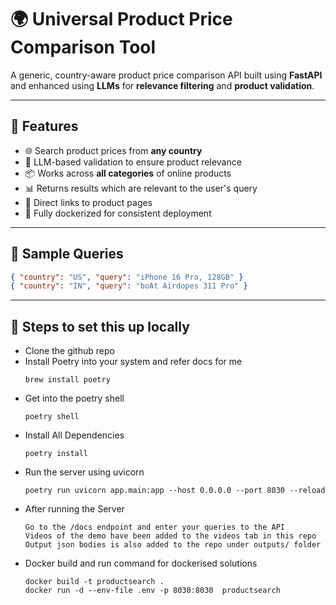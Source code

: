 # 🌍 Universal Product Price Comparison Tool

A generic, country-aware product price comparison API built using **FastAPI** and enhanced using **LLMs** for **relevance filtering** and **product validation**.

---

## 🚀 Features

- 🌐 Search product prices from **any country**
- 🧠 LLM-based validation to ensure product relevance
- 📦 Works across **all categories** of online products
- 📊 Returns results which are relevant to the user's query
- 🔗 Direct links to product pages
- 🐳 Fully dockerized for consistent deployment

---

## 🧾 Sample Queries

```json
{ "country": "US", "query": "iPhone 16 Pro, 128GB" }
{ "country": "IN", "query": "boAt Airdopes 311 Pro" }
```

---

## 🧾 Steps to set this up locally

- Clone the github repo 
- Install Poetry into your system and refer docs for me
    ```
    brew install poetry
    ```
- Get into the poetry shell 
    ```
    poetry shell
    ```
- Install All Dependencies
    ```
    poetry install
    ```
- Run the server using uvicorn
    ```
    poetry run uvicorn app.main:app --host 0.0.0.0 --port 8030 --reload
    ```
- After running the Server
    ```
    Go to the /docs endpoint and enter your queries to the API
    Videos of the demo have been added to the videos tab in this repo
    Output json bodies is also added to the repo under outputs/ folder
    ```
- Docker build and run command for dockerised solutions
    ```
    docker build -t productsearch .
    docker run -d --env-file .env -p 8030:8030  productsearch 
    ```
